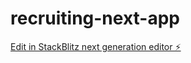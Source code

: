 # recruiting-next-app

[Edit in StackBlitz next generation editor ⚡️](https://stackblitz.com/~/github.com/RoberVH/recruiting-next-app)